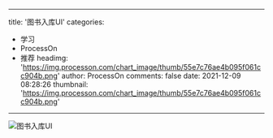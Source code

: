 
---
title: '图书入库UI'
categories: 
 - 学习
 - ProcessOn
 - 推荐
headimg: 'https://img.processon.com/chart_image/thumb/55e7c76ae4b095f061cc904b.png'
author: ProcessOn
comments: false
date: 2021-12-09 08:28:26
thumbnail: 'https://img.processon.com/chart_image/thumb/55e7c76ae4b095f061cc904b.png'
---

<div>   
<img class="thumb" alt="图书入库UI" src="https://img.processon.com/chart_image/thumb/55e7c76ae4b095f061cc904b.png" referrerpolicy="no-referrer">
<p></p>  
</div>
            